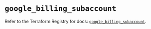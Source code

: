 # `google_billing_subaccount`

Refer to the Terraform Registry for docs: [`google_billing_subaccount`](https://registry.terraform.io/providers/hashicorp/google/6.8.0/docs/resources/billing_subaccount).
